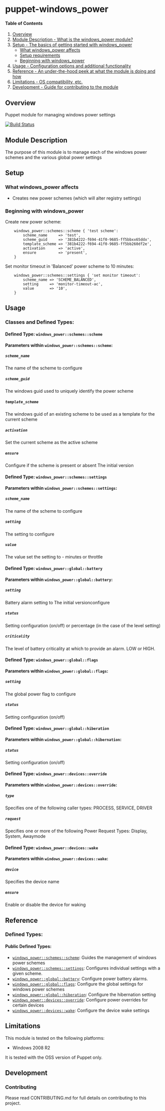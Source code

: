 # puppet-windows_power

#### Table of Contents

1. [Overview](#overview)
2. [Module Description - What is the windows_power module?](#module-description)
3. [Setup - The basics of getting started with windows_power](#setup)
    * [What windows_power affects](#what-power-affects)
    * [Setup requirements](#setup-requirements)
    * [Beginning with windows_power](#beginning-with-power)
4. [Usage - Configuration options and additional functionality](#usage)
5. [Reference - An under-the-hood peek at what the module is doing and how](#reference)
5. [Limitations - OS compatibility, etc.](#limitations)
6. [Development - Guide for contributing to the module](#development)

## Overview

Puppet module for managing windows power settings

[![Build Status](https://travis-ci.org/voxpupuli/puppet-windows_power.svg?branch=master)](https://travis-ci.org/voxpupuli/puppet-windows_power)
## Module Description

The purpose of this module is to manage each of the windows power schemes and the various global power settings

## Setup

### What windows_power affects

* Creates new power schemes (which will alter registry settings)

### Beginning with windows_power

  Create new power scheme:

```puppet
    windows_power::schemes::scheme { 'test scheme':
        scheme_name     => 'test',
        scheme_guid     => '381b4222-f694-41f0-9685-ff5bbxx65ddx',
        template_scheme => '381b4222-f694-41f0-9685-ff5bb260df2e',
        activation      => 'active',
        ensure          => 'present',
    }
```

  Set monitor timeout in 'Balanced' power scheme to 10 minutes:

```puppet
    windows_power::schemes::settings { 'set monitor timeout':
        scheme_name => 'SCHEME_BALANCED',
        setting     => 'monitor-timeout-ac',
        value       => '10',
    }
```

## Usage

### Classes and Defined Types:

#### Defined Type: `windows_power::schemes::scheme`

**Parameters within `windows_power::schemes::scheme`:**

##### `scheme_name`

The name of the scheme to configure

##### `scheme_guid`

The windows guid used to uniquely identify the power scheme

##### `template_scheme`

The windows guid of an existing scheme to be used as a template for the current scheme

##### `activation`

Set the current scheme as the active scheme

##### `ensure`

Configure if the scheme is present or absent
The initial version

#### Defined Type: `windows_power::schemes::settings`

**Parameters within `windows_power::schemes::settings`:**

##### `scheme_name`

The name of the scheme to configure

##### `setting`

The setting to configure

##### `value`

The value set the setting to - minutes or throttle

#### Defined Type: `windows_power::global::battery`

**Parameters within `windows_power::global::battery`:**

##### `setting`

Battery alarm setting to The initial versionconfigure

##### `status`

Setting configuration (on/off) or percentage (in the case of the level setting)

##### `criticality`

The level of battery criticality at which to provide an alarm. LOW or HIGH.

#### Defined Type: `windows_power::global::flags`

**Parameters within `windows_power::global::flags`:**

##### `setting`

The global power flag to configure

##### `status`

Setting configuration (on/off)

#### Defined Type: `windows_power::global::hiberation`

**Parameters within `windows_power::global::hibernation`:**

##### `status`

Setting configuration (on/off)

#### Defined Type: `windows_power::devices::override`

**Parameters within `windows_power::devices::override`:**

##### `type`

Specifies one of the following caller types: PROCESS, SERVICE, DRIVER

##### `request`

Specifies one or more of the following Power Request Types: Display, System, Awaymode

#### Defined Type: `windows_power::devices::wake`

**Parameters within `windows_power::devices::wake`:**

##### `device`

Specifies the device name

##### `ensure`

Enable or disable the device for waking

## Reference

### Defined Types:

#### Public Defined Types:

* [`windows_power::schemes::scheme`](#define-schemes-scheme): Guides the management of windows power schemes
* [`windows_power::schemes::settings`](#define-schemes-settings): Configures individual settings with a given scheme.
* [`windows_power::global::battery`](#define-global-battery): Configure power battery alarms.
* [`windows_power::global::flags`](#define-global-flags): Configure the global settings for windows power schemes
* [`windows_power::global::hiberation`](#define-global-hibernation): Configure the hibernation setting
* [`windows_power::devices::override`](#define-devices-override): Configure power overrides for certain devices
* [`windows_power::devices::wake`](#define-devices-wake): Configure the device wake settings

## Limitations

This module is tested on the following platforms:

* Windows 2008 R2

It is tested with the OSS version of Puppet only.

## Development

### Contributing

Please read CONTRIBUTING.md for full details on contributing to this project.
